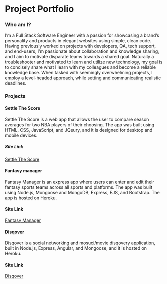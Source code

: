# Project Portfolio
### Who am I?
I’m a Full Stack Software Engineer with a passion for showcasing a brand’s personality and products in elegant websites using simple, clean code. Having previously worked on projects with developers, QA, tech support, and end-users, I’m passionate about collaboration and knowledge sharing, and I aim to motivate disparate teams towards a shared goal. Naturally a troubleshooter and motivated to learn and utilize new technology, my goal is to concisely share what I learn with my colleagues and become a reliable knowledge base. When tasked with seemingly overwhelming projects, I employ a level-headed approach, while setting and communicating realistic deadlines. 

### Projects
#### Settle The Score
Settle The Score is a web app that allows the user to compare season averages for two NBA players of their choosing. The app was built using HTML, CSS, JavaScript, and JQeury, and it is designed for desktop and mobile devices.
##### Site Link
[Settle The Score](https://jvela924.github.io/settle-the-score-app/)

#### Fantasy manager
Fantasy Manager is an express app where users can enter and edit their fantasy sports teams across all sports and platforms. The app was built using Node.js, Mongoose and MongoDB, Express, EJS, and Bootstrap. The app is hosted on Heroku.

#### Site Link
[Fantasy Manager](https://fantasy-manager.herokuapp.com/)

#### Disqover
Disqover is a social networking and mosuci/movie disqovery application, built in Node.js, Express, Angular, and Mongoose, and it is hosted on Heroku.

#### Site Link
[Disqover](https://disqoverapplication.herokuapp.com)





